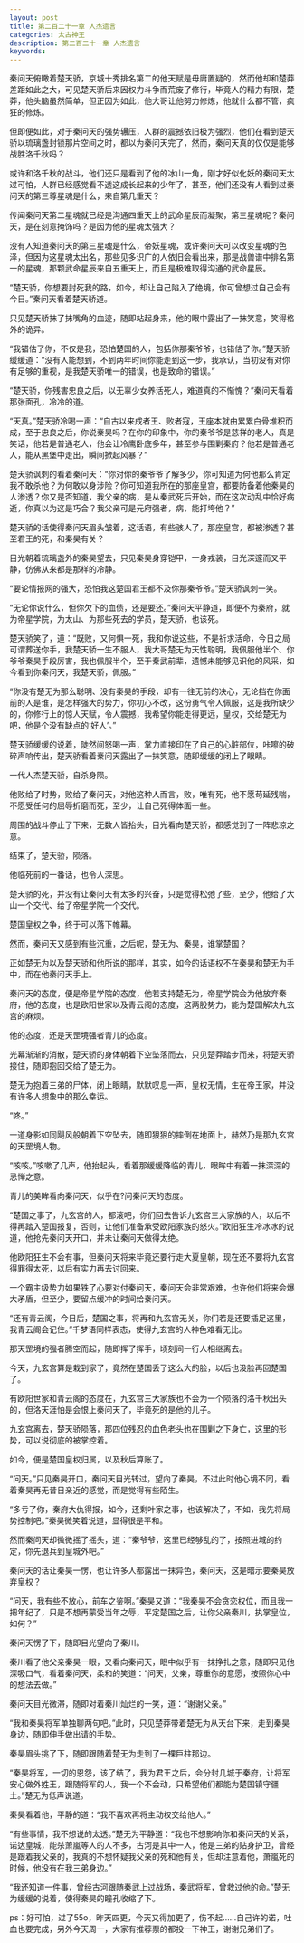 ```yaml
---
layout: post
title: 第二百二十一章 人杰遗言
categories: 太古神王
description: 第二百二十一章 人杰遗言
keywords:
---
```


秦问天俯瞰着楚天骄，京城十秀排名第二的他天赋是毋庸置疑的，然而他却和楚莽差距如此之大，可见楚天骄后来因权力斗争而荒废了修行，毕竟人的精力有限，楚莽，他头脑虽然简单，但正因为如此，他大哥让他努力修炼，他就什么都不管，疯狂的修炼。

但即便如此，对于秦问天的强势辗压，人群的震撼依旧极为强烈，他们在看到楚天骄以琉璃盏封锁那片空间之时，都以为秦问天完了，然而，秦问天真的仅仅是能够战胜洛千秋吗？

或许和洛千秋的战斗，他们还只是看到了他的冰山一角，刚才好似化妖的秦问天太过可怕，人群已经感觉看不透这成长起来的少年了，甚至，他们还没有人看到过秦问天的第三尊星魂是什么，来自第几重天？

传闻秦问天第二星魂就已经是沟通四重天上的武命星辰而凝聚，第三星魂呢？秦问天，是在刻意掩饰吗？是因为他的星魂太强大？

没有人知道秦问天的第三星魂是什么，帝妖星魂，或许秦问天可以改变星魂的色泽，但因为这星魂太出名，那些见多识广的人依旧会看出来，那是战兽谱中排名第一的星魂，那颗武命星辰来自五重天上，而且是极难取得沟通的武命星辰。

“楚天骄，你想要封死我的路，如今，却让自己陷入了绝境，你可曾想过自己会有今日。”秦问天看着楚天骄道。

只见楚天骄抹了抹嘴角的血迹，随即站起身来，他的眼中露出了一抹笑意，笑得格外的诡异。

“我错估了你，不仅是我，恐怕楚国的人，包括你那秦爷爷，也错估了你。”楚天骄缓缓道：“没有人能想到，不到两年时间你能走到这一步，我承认，当初没有对你有足够的重视，是我楚天骄唯一的错误，也是致命的错误。”

“楚天骄，你残害忠良之后，以无辜少女养活死人，难道真的不惭愧？”秦问天看着那张面孔，冷冷的道。

“天真。”楚天骄冷喝一声：“自古以来成者王、败者寇，王座本就由累累白骨堆积而成，至于忠良之后，你说秦昊吗？在你的印象中，你的秦爷爷是慈祥的老人，真是笑话，他若是普通老人，他会让冷鹰卧底多年，甚至参与围剿秦府？他若是普通老人，能从黑堡中走出，瞬间掀起风暴？”

楚天骄讽刺的看着秦问天：“你对你的秦爷爷了解多少，你可知道为何他那么肯定我不敢杀他？为何敢以身涉险？你可知道我所在的那座皇宫，都要防备着他秦昊的人渗透？你又是否知道，我父亲的病，是从秦武死后开始，而在这次动乱中恰好病逝，你真以为这是巧合？我父亲可是元府强者，病，能打垮他？”

楚天骄的话使得秦问天眉头皱着，这话语，有些骇人了，那座皇宫，都被渗透？甚至君王的死，和秦昊有关？

目光朝着琉璃盏外的秦昊望去，只见秦昊身穿铠甲，一身戎装，目光深邃而又平静，仿佛从来都是那样的冷静。

“要论情报网的强大，恐怕我这楚国君王都不及你那秦爷爷。”楚天骄讽刺一笑。

“无论你说什么，但你欠下的血债，还是要还。”秦问天平静道，即便不为秦府，就为帝星学院，为太山、为那些死去的学员，楚天骄，也该死。

楚天骄笑了，道：“既败，又何惧一死，我和你说这些，不是祈求活命，今日之局可谓葬送你手，我楚天骄一生不服人，我大哥楚无为天性聪明，我佩服他半个、你爷爷秦昊手段厉害，我也佩服半个，至于秦武前辈，遗憾未能够见识他的风采，如今看到你秦问天，我楚天骄，佩服。”

“你没有楚无为那么聪明、没有秦昊的手段，却有一往无前的决心，无论挡在你面前的人是谁，是怎样强大的势力，你初心不改，这份勇气令人佩服，这是我所缺少的，你修行上的惊人天赋，令人震撼，我希望你能走得更远，皇权，交给楚无为吧，他是个没有缺点的‘好人’。”

楚天骄缓缓的说着，陡然间怒喝一声，掌力直接印在了自己的心脏部位，咔嚓的破碎声响传出，楚天骄看着秦问天露出了一抹笑意，随即缓缓的闭上了眼睛。

一代人杰楚天骄，自杀身陨。

他败给了时势，败给了秦问天，对他这种人而言，败，唯有死，他不愿苟延残喘，不愿受任何的屈辱折磨而死，至少，让自己死得体面一些。

周围的战斗停止了下来，无数人皆抬头，目光看向楚天骄，都感觉到了一阵悲凉之意。

结束了，楚天骄，陨落。

他临死前的一番话，也令人深思。

楚天骄的死，并没有让秦问天有太多的兴奋，只是觉得松弛了些，至少，他给了大山一个交代、给了帝星学院一个交代。

楚国皇权之争，终于可以落下帷幕。

然而，秦问天又感到有些沉重，之后呢，楚无为、秦昊，谁掌楚国？

正如楚无为以及楚天骄和他所说的那样，其实，如今的话语权不在秦昊和楚无为手中，而在他秦问天手上。

秦问天的态度，便是帝星学院的态度，他若支持楚无为，帝星学院会为他放弃秦府，他的态度，也是欧阳世家以及青云阁的态度，这两股势力，能为楚国解决九玄宫的麻烦。

他的态度，还是天罡境强者青儿的态度。

光幕渐渐的消散，楚天骄的身体朝着下空坠落而去，只见楚莽踏步而来，将楚天骄接住，随即抱回交给了楚无为。

楚无为抱着三弟的尸体，闭上眼睛，默默叹息一声，皇权无情，生在帝王家，并没有许多人想象中的那么幸运。

“咚。”

一道身影如同飓风般朝着下空坠去，随即狠狠的摔倒在地面上，赫然乃是那九玄宫的天罡境人物。

“咳咳。”咳嗽了几声，他抬起头，看着那缓缓降临的青儿，眼眸中有着一抹深深的忌惮之意。

青儿的美眸看向秦问天，似乎在?问秦问天的态度。

“楚国之事了，九玄宫的人，都滚吧，你们回去告诉九玄宫三大家族的人，以后不得再踏入楚国报复，否则，让他们准备承受欧阳家族的怒火。”欧阳狂生冷冰冰的说道，他抢先秦问天开口，并未让秦问天做得太绝。

他欧阳狂生不会有事，但秦问天将来毕竟还要行走大夏皇朝，现在还不要将九玄宫得罪得太死，以后有实力再去讨回来。

一个霸主级势力如果铁了心要对付秦问天，秦问天会非常艰难，也许他们将来会爆大矛盾，但至少，要留点缓冲的时间给秦问天。

“还有青云阁，今日后，楚国之事，将再和九玄宫无关，你们若是还要插足这里，我青云阁会记住。”千梦语同样表态，使得九玄宫的人神色难看无比。

那天罡境的强者腾空而起，随即挥了挥手，顷刻间一行人相继离去。

今天，九玄宫算是栽到家了，竟然在楚国丢了这么大的脸，以后也没脸再回楚国了。

有欧阳世家和青云阁的态度在，九玄宫三大家族也不会为一个陨落的洛千秋出头的，但洛天涯怕是会恨上秦问天了，毕竟死的是他的儿子。

九玄宫离去，楚天骄陨落，那四位残忍的血色老头也在围剿之下身亡，这里的形势，可以说彻底的被掌控着。

如今，便是楚国皇权归属，以及秋后算账了。

“问天。”只见秦昊开口，秦问天目光转过，望向了秦昊，不过此时他心境不同，看着秦昊再无昔日亲近的感觉，而是觉得有些陌生。

“多亏了你，秦府大仇得报，如今，还剩叶家之事，也该解决了，不如，我先将局势控制吧。”秦昊微笑着说道，显得很是平和。

然而秦问天却微微摇了摇头，道：“秦爷爷，这里已经够乱的了，按照进城的约定，你先退兵到皇城外吧。”

秦问天的话让秦昊一愣，也让许多人都露出一抹异色，秦问天，这是暗示要秦昊放弃皇权？

“问天，我有些不放心，前车之鉴啊。”秦昊又道：“我秦昊不会贪恋权位，而且我一把年纪了，只是不想再蒙受当年之辱，平定楚国之后，让你父亲秦川，执掌皇位，如何？”

秦问天愣了下，随即目光望向了秦川。

秦川看了他父亲秦昊一眼，又看向秦问天，眼中似乎有一抹挣扎之意，随即只见他深吸口气，看着秦问天，柔和的笑道：“问天，父亲，尊重你的意愿，按照你心中的想法去做。”

秦问天目光微滞，随即对着秦川灿烂的一笑，道：“谢谢父亲。”

“我和秦昊将军单独聊两句吧。”此时，只见楚莽带着楚无为从天台下来，走到秦昊身边，随即伸手做出请的手势。

秦昊眉头挑了下，随即跟随着楚无为走到了一棵巨柱那边。

“秦昊将军，一切的恩怨，该了结了，我为君王之后，会分封几城于秦府，让将军安心做外姓王，跟随将军的人，我一个不会动，只希望他们都能为楚国镇守疆土。”楚无为低声说道。

秦昊看着他，平静的道：“我不喜欢再将主动权交给他人。”

“有些事情，我不想说的太透。”楚无为平静道：“我也不想影响你和秦问天的关系，诺达皇城，能杀萧嵐等人的人不多，古河是其中一人，他是三弟的贴身护卫，曾经是跟着我父亲的，我真的不想怀疑我父亲的死和他有关，但却注意着他，萧嵐死的时候，他没有在我三弟身边。”

“我还知道一件事，曾经古河跟随秦武上过战场，秦武将军，曾救过他的命。”楚无为缓缓的说着，使得秦昊的瞳孔收缩了下。

ps：好可怕，过了55o，昨天四更，今天又得加更了，伤不起……自己许的诺，吐血也要完成，另外今天周一，大家有推荐票的都投一下神王，谢谢兄弟们了。
